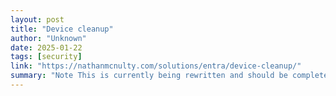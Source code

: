 ```yaml
---
layout: post
title: "Device cleanup"
author: "Unknown"
date: 2025-01-22
tags: [security]
link: "https://nathanmcnulty.com/solutions/entra/device-cleanup/"
summary: "Note This is currently being rewritten and should be completed in February 2025 :)"
---
```

